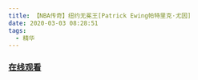 ```yaml
---
title: 【NBA传奇】纽约无冕王[Patrick Ewing帕特里克·尤因]
date: 2020-03-03 08:28:51
tags:
  - 精华
---
```


### <a href="https://weibo.com/tv/v/IwR0x6TXr?fid=1034:4478299800272905" target="_blank">在线观看</a>

